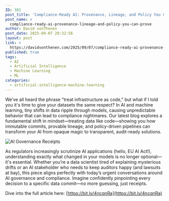 ```yaml
---
ID: 381
post_title: 'Compliance-Ready AI: Provenance, Lineage, and Policy You Can Prove'
post_name: >
  compliance-ready-ai-provenance-lineage-and-policy-you-can-prove
author: David vonThenen
post_date: 2025-09-07 20:32:56
layout: post
link: >
  https://davidvonthenen.com/2025/09/07/compliance-ready-ai-provenance-lineage-and-policy-you-can-prove/
published: true
tags:
  - AI
  - Artificial Intelligence
  - Machine Learning
  - ML
categories:
  - artificial-intelligence-machine-learning
---
```

We’ve all heard the phrase "treat infrastructure as code," but what if I told you it's time to give your datasets the same respect? In AI and machine learning, tiny shifts in data ripple through models, causing unpredictable behavior that can lead to compliance nightmares. Our latest blog explores a fundamental shift in mindset—treating data like code—showing you how immutable commits, provable lineage, and policy-driven pipelines can transform your AI from opaque magic to transparent, audit-ready solutions.

![AI Governance Receipts](https://davidvonthenen.com/wp-content/uploads/2025/09/ai-governance-receipt_v2.png)

As regulators increasingly scrutinize AI applications (hello, EU AI Act!), understanding exactly what changed in your models is no longer optional—it's essential. Whether you’re a data scientist tired of explaining mysterious drifts or an AI stakeholder who needs to keep auditors happy (and lawsuits at bay), this piece aligns perfectly with today’s urgent conversations around AI governance and compliance. Imagine confidently pinpointing every decision to a specific data commit—no more guessing, just receipts.

Dive into the full article here: [https://bit.ly/4ncqnRa](https://bit.ly/4ncqnRa)
